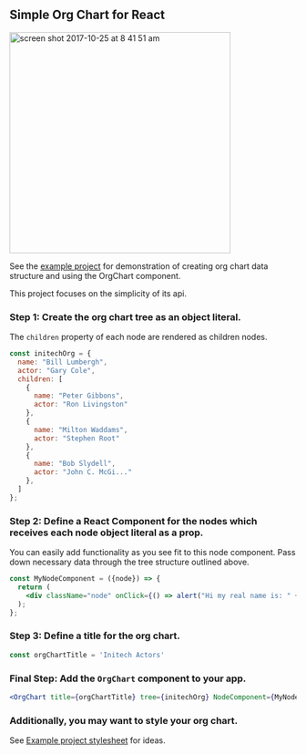 ## Simple Org Chart for React
<img width="388" alt="screen shot 2017-10-25 at 8 41 51 am" src="https://user-images.githubusercontent.com/909721/32008167-66a73b7c-b960-11e7-8d71-31a6a86c12dc.png">

See the [example project](example/README.md) for demonstration of creating org chart data structure and using the OrgChart component.

This project focuses on the simplicity of its api.

### Step 1: Create the org chart tree as an object literal.
The ```children``` property of each node are rendered as children nodes.

```jsx harmony
const initechOrg = {
  name: "Bill Lumbergh",
  actor: "Gary Cole",
  children: [
    {
      name: "Peter Gibbons",
      actor: "Ron Livingston"
    },
    {
      name: "Milton Waddams",
      actor: "Stephen Root"
    },
    {
      name: "Bob Slydell",
      actor: "John C. McGi..."
    },
  ]
};
```
### Step 2: Define a React Component for the nodes which receives each node object literal as a prop.
You can easily add functionality as you see fit to this node component.
Pass down necessary data through the tree structure outlined above.
```jsx harmony
const MyNodeComponent = ({node}) => {
  return (
    <div className="node" onClick={() => alert("Hi my real name is: " + node.actor)}>{ node.name }</div>
  );
};
```

### Step 3: Define a title for the org chart.
```jsx harmony
const orgChartTitle = 'Initech Actors'
```

### Final Step: Add the ```OrgChart``` component to your app.
```jsx harmony
<OrgChart title={orgChartTitle} tree={initechOrg} NodeComponent={MyNodeComponent} />
```

### Additionally, you may want to style your org chart.
See [Example project stylesheet](example/src/App.css) for ideas.
